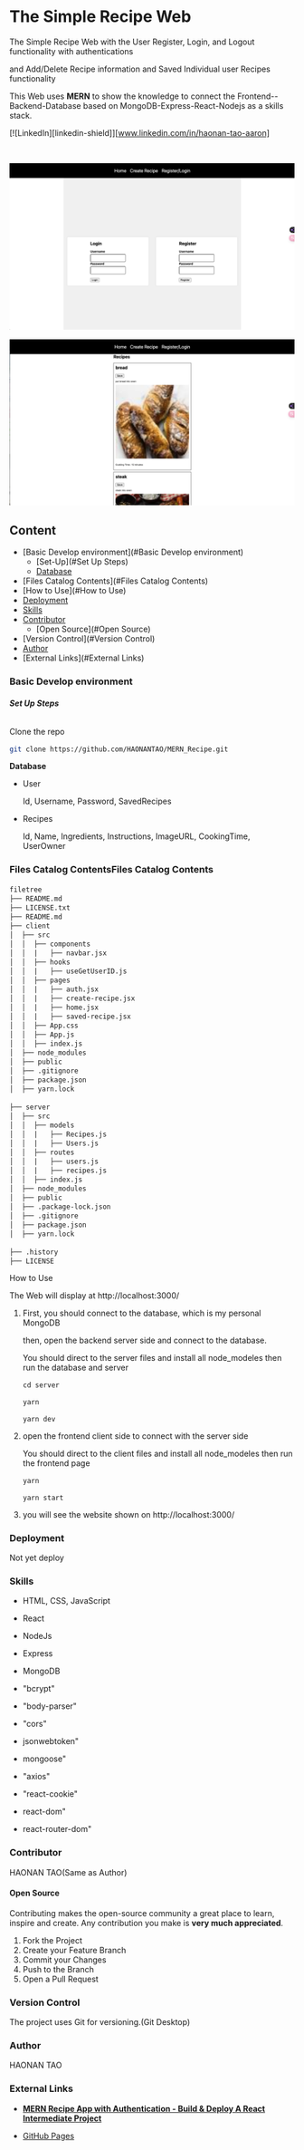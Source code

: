 # The Simple Recipe Web

The Simple Recipe Web with the User Register, Login, and Logout functionality with authentications

and Add/Delete Recipe information and Saved Individual user Recipes functionality

This Web uses **MERN** to show the knowledge to connect the Frontend--Backend-Database based on MongoDB-Express-React-Nodejs as a skills stack.

<!-- PROJECT SHIELDS -->

[![LinkedIn][linkedin-shield]][www.linkedin.com/in/haonan-tao-aaron]

<!-- PROJECT IMAGES -->
<br />

![Uploading Screenshot 2024-02-04 at 21.10.17.png…](Web1.png)


![Screenshot 2024-02-04 at 21.10.40](Web2.png)


## Content

- [Basic Develop environment](#Basic Develop environment)
  - [Set-Up](#Set Up Steps)
  - [Database](#Database)
- [Files Catalog Contents](#Files Catalog Contents)
- [How to Use](#How to Use)
- [Deployment](#Deployment)
- [Skills](#Skills)
- [Contributor](#Contributor)
  - [Open Source](#Open Source)
- [Version Control](#Version Control)
- [Author](#Author)
- [External Links](#External Links)

### Basic Develop environment

###### **Set Up Steps**

Clone the repo

```sh
git clone https://github.com/HAONANTAO/MERN_Recipe.git
```

**Database**

* User

  Id, Username, Password, SavedRecipes

* Recipes

  Id, Name, Ingredients, Instructions, ImageURL, CookingTime, UserOwner

  

### Files Catalog ContentsFiles Catalog Contents

```
filetree 
├── README.md
├── LICENSE.txt
├── README.md
├── client
│  ├── src
│  │  ├── components
│  │  |   ├── navbar.jsx
│  │  ├── hooks
│  │  |   ├── useGetUserID.js
│  │  ├── pages
│  │  |   ├── auth.jsx
│  │  |   ├── create-recipe.jsx
│  │  |   ├── home.jsx
│  │  |   ├── saved-recipe.jsx
│  │  ├── App.css
│  │  ├── App.js
│  │  ├── index.js
│  ├── node_modules
│  ├── public
│  ├── .gitignore
│  ├── package.json
│  ├── yarn.lock

├── server
│  ├── src
│  │  ├── models
│  │  |   ├── Recipes.js
│  │  |   ├── Users.js
│  │  ├── routes
│  │  |   ├── users.js
│  │  |   ├── recipes.js
│  │  ├── index.js
│  ├── node_modules
│  ├── public
│  ├── .package-lock.json
│  ├── .gitignore
│  ├── package.json
│  ├── yarn.lock

├── .history
├── LICENSE

```

How to Use

The Web will display at http://localhost:3000/

1. First, you should connect to the database, which is my personal MongoDB

   then, open the backend server side and connect to the database.

   You should direct to the server files and install all node_modeles then run the database and server 

   ```
   cd server
   ```

   ```
   yarn
   ```

   ```
   yarn dev
   ```

   

2. open the frontend client side to connect with the server side

   You should direct to the client files and install all node_modeles then run the frontend page

   ```
   yarn
   ```

   ```
   yarn start
   ```

   

3. you will see the website shown on http://localhost:3000/

   

### Deployment

Not yet deploy



### Skills

- HTML, CSS, JavaScript

- React

- NodeJs

- Express

- MongoDB

- "bcrypt"

- "body-parser"

- "cors"

- jsonwebtoken"

- mongoose"

- "axios"

- "react-cookie"

- react-dom"

- react-router-dom"

  

### Contributor

HAONAN TAO(Same as Author)



#### Open Source

Contributing makes the open-source community a great place to learn, inspire and create. Any contribution you make is **very much appreciated**.


1. Fork the Project
2. Create your Feature Branch 
3. Commit your Changes 
4. Push to the Branch
5. Open a Pull Request



### Version Control

The project uses Git for versioning.(Git Desktop)



### Author

HAONAN TAO



### External Links


- [**MERN Recipe App with Authentication - Build & Deploy A React Intermediate Project** ](https://www.youtube.com/watch?v=P43DW3HUUH8)

  

- [GitHub Pages](https://github.com/HAONANTAO/MERN_Recipe)



